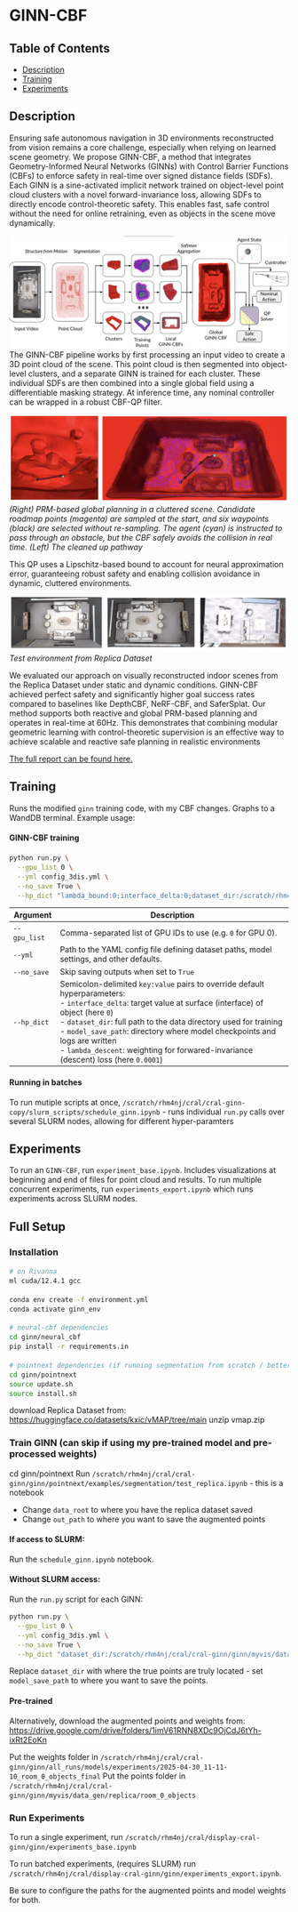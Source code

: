 # GINN-CBF

## Table of Contents

- [ Description](#Description)
- [ Training](#Training)
- [Experiments](#features)

## Description

Ensuring safe autonomous navigation in 3D environments reconstructed from vision remains a core challenge, especially when relying on learned scene geometry. We propose GINN-CBF, a method that integrates Geometry-Informed Neural Networks (GINNs) with Control Barrier Functions (CBFs) to enforce safety in real-time over signed distance fields (SDFs). Each GINN is a sine-activated implicit network trained on object-level point cloud clusters with a novel forward-invariance loss, allowing SDFs to directly encode control-theoretic safety. This enables fast, safe control without the need for online retraining, even as objects in the scene move dynamically.

![System Diagram](imgs/system.png)
The GINN-CBF pipeline works by first processing an input video to create a 3D point cloud of the scene. This point cloud is then segmented into object-level clusters, and a separate GINN is trained for each cluster. These individual SDFs are then combined into a single global field using a differentiable masking strategy. At inference time, any nominal controller can be wrapped in a robust CBF-QP filter.

![Example of Navigation](imgs/navigation.png)
_(Right) PRM-based global planning in a cluttered scene. Candidate roadmap points (magenta) are sampled at the start, and six waypoints (black) are selected without re-sampling. The agent (cyan) is instructed to pass through an obstacle, but the CBF safely avoids the collision in real time. (Left) The cleaned up pathway_

This QP uses a Lipschitz-based bound to account for neural approximation error, guaranteeing robust safety and enabling collision avoidance in dynamic, cluttered environments.

![Environments](imgs/environments.png)
_Test environment from Replica Dataset_

We evaluated our approach on visually reconstructed indoor scenes from the Replica Dataset under static and dynamic conditions. GINN-CBF achieved perfect safety and significantly higher goal success rates compared to baselines like DepthCBF, NeRF-CBF, and SaferSplat. Our method supports both reactive and global PRM-based planning and operates in real-time at 60Hz. This demonstrates that combining modular geometric learning with control-theoretic supervision is an effective way to achieve scalable and reactive safe planning in realistic environments

[The full report can be found here.](https://drive.google.com/file/d/1z2jh_ZfeRbUsmyq1YATlZmULjeibjlVN/view?usp=drive_link)

## Training

Runs the modified `ginn` training code, with my CBF changes. Graphs to a WandDB terminal. Example usage:

#### GINN-CBF training

```bash
python run.py \
  --gpu_list 0 \
  --yml config_3dis.yml \
  --no_save True \
  --hp_dict "lambda_bound:0;interface_delta:0;dataset_dir:/scratch/rhm4nj/cral/cral-ginn/ginn/myvis/data_gen/S3D/Area_1/0_ceiling;model_save_path:/scratch/rhm4nj/cral/cral-ginn/ginn/all_runs/models/experiments/2025-02-21_08-51-11_Area_1/_0_ceiling;lambda_descent:0.0001"
```

| Argument     | Description                                                                                                                                                                                                                                                                                                                                                                                              |
| ------------ | -------------------------------------------------------------------------------------------------------------------------------------------------------------------------------------------------------------------------------------------------------------------------------------------------------------------------------------------------------------------------------------------------------- |
| `--gpu_list` | Comma-separated list of GPU IDs to use (e.g. `0` for GPU 0).                                                                                                                                                                                                                                                                                                                                             |
| `--yml`      | Path to the YAML config file defining dataset paths, model settings, and other defaults.                                                                                                                                                                                                                                                                                                                 |
| `--no_save`  | Skip saving outputs when set to `True`                                                                                                                                                                                                                                                                                                                                                                   |
| `--hp_dict`  | Semicolon-delimited `key:value` pairs to override default hyperparameters:<br>- `interface_delta`: target value at surface (interface) of object (here `0`)<br>- `dataset_dir`: full path to the data directory used for training<br>- `model_save_path`: directory where model checkpoints and logs are written<br>- `lambda_descent`: weighting for forwared-invariance (descent) loss (here `0.0001`) |

#### Running in batches

To run mutiple scripts at once, `/scratch/rhm4nj/cral/cral-ginn-copy/slurm_scripts/schedule_ginn.ipynb` - runs individual `run.py` calls over several SLURM nodes, allowing for different hyper-paramters

## Experiments

To run an `GINN-CBF`, run `experiment_base.ipynb`. Includes visualizations at beginning and end of files for point cloud and results. To run multiple concurrent experiments, run `experiments_export.ipynb` which runs experiments across SLURM nodes.

## Full Setup

### Installation

```bash
# on Rivanna
ml cuda/12.4.1 gcc

conda env create -f environment.yml
conda activate ginn_env

# neural-cbf dependencies
cd ginn/neural_cbf
pip install -r requirements.in

# pointnext dependencies (if running segmentation from scratch / better segmentation)
cd ginn/pointnext
source update.sh
source install.sh

```

download Replica Dataset from: https://huggingface.co/datasets/kxic/vMAP/tree/main
unzip vmap.zip

### Train GINN (can skip if using my pre-trained model and pre-processed weights)

cd ginn/pointnext
Run `/scratch/rhm4nj/cral/cral-ginn/ginn/pointnext/examples/segmentation/test_replica.ipynb` - this is a notebook

- Change `data_root` to where you have the replica dataset saved
- Change `out_path` to where you want to save the augmented points

#### If access to SLURM:

Run the `schedule_ginn.ipynb` notebook.

#### Without SLURM access:

Run the `run.py` script for each GINN:

```bash
python run.py \
  --gpu_list 0 \
  --yml config_3dis.yml \
  --no_save True \
  --hp_dict "dataset_dir:/scratch/rhm4nj/cral/cral-ginn/ginn/myvis/data_gen/S3D/Area_1/0_ceiling;model_save_path:/scratch/rhm4nj/cral/cral-ginn/ginn/all_runs/models/experiments/2025-02-21_08-51-11_Area_1/_0_ceiling"
```

Replace `dataset_dir` with where the true points are truly located - set `model_save_path` to where you want to save the points.

#### Pre-trained

Alternatively, download the augmented points and weights from: https://drive.google.com/drive/folders/1imV61RNN8XDc9OjCdJ6tYh-ixRt2EoKn

Put the weights folder in `/scratch/rhm4nj/cral/cral-ginn/ginn/all_runs/models/experiments/2025-04-30_11-11-10_room_0_objects_final`
Put the points folder in `/scratch/rhm4nj/cral/cral-ginn/ginn/myvis/data_gen/replica/room_0_objects`

### Run Experiments

To run a single experiment, run `/scratch/rhm4nj/cral/display-cral-ginn/ginn/experiments_base.ipynb`

To run batched experiments, (requires SLURM) run `/scratch/rhm4nj/cral/display-cral-ginn/ginn/experiments_export.ipynb`.

Be sure to configure the paths for the augmented points and model weights for both.
